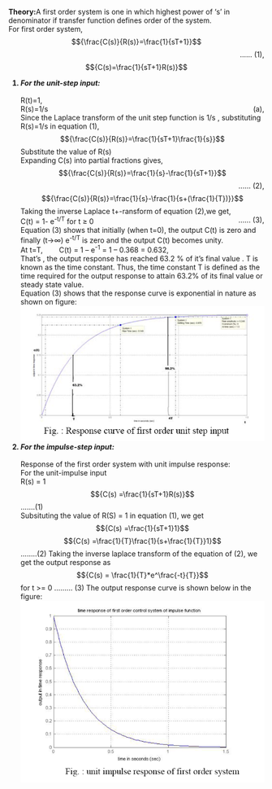 <script src='https://cdnjs.cloudflare.com/ajax/libs/mathjax/2.7.4/MathJax.js?config=default'></script>

<strong>Theory:</strong>A first order system is one in which highest power of ‘s’ in denominator if transfer function defines order of the system.
					<br>For first order system,
					$${\frac{C(s)}{R(s)}=\frac{1}{sT+1}}$$ <span style="float: right;">...... (1),</span><br>
					$${C(s)=\frac{1}{sT+1}R(s)}$$
					<ol>
						<strong><li><em>For the unit-step input:</em></li></strong>
						<br>R(t)=1,<br>R(s)=1/s <span style="float: right;">(a),</span><br>
						Since the Laplace transform of the unit step function is 1/s , substituting R(s)=1/s in equation (1),
						$${\frac{C(s)}{R(s)}=\frac{1}{sT+1}\frac{1}{s}}$$ 
						Substitute the value of R(s)<br>
						Expanding C(s) into partial fractions gives,
						$${\frac{C(s)}{R(s)}=\frac{1}{s}-\frac{1}{sT+1}}$$<span style="float:right;">...... (2),</span><br>
						$${\frac{C(s)}{R(s)}=\frac{1}{s}-\frac{1}{s+(\frac{1}{T})}}$$
						Taking the inverse Laplace t+-ransform of equation (2),we get,<br>
						C(t) = 1- e<sup>-t/T</sup> for t ≥ 0 <span style="float:right;">...... (3),</span><br>
						Equation (3) shows that initially (when t=0), the output C(t) is zero and finally (t→∞) e<sup>-t/T</sup> is zero and the output C(t) becomes unity. 
						<br>
						At t=T,&emsp;&emsp; C(t) = 1 – e<sup>-1</sup> = 1 – 0.368 = 0.632,<br>
						That’s , the output response has reached 63.2 % of it’s final value . T is known as the time constant. Thus, the time constant T is defined as the time required for the output response to attain 63.2% of its final value or steady state value.<br>
						Equation (3) shows that the response curve is exponential in nature as shown on figure:
						<br>
						<img src="./images/steprespo1.png">
						<strong><li><em>For the impulse-step input:</em></li></strong><br>
						Response of the first order system with unit impulse response:
						<br>
						For the unit-impulse input<br>
						R(s) = 1
						<br>
						 $${C(s) =\frac{1}{sT+1}R(s)}$$ .......(1)
						<br>
						Subsituting the value of R(S) = 1 in equation (1), we get
						<br>
						$${C(s) =\frac{1}{sT+1}1}$$
						$${C(s) =\frac{1}{T}\frac{1}{s+\frac{1}{T}}1}$$ ........(2)
						Taking the inverse laplace transform of the equation of (2), we get the output response as
						$${C(s) = \frac{1}{T}*e^\frac{-t}{T}}$$ for t >= 0 ......... (3)
						The output response curve is shown below in the figure:
						<img src="./images/impulserespo1.png">
					</ol>